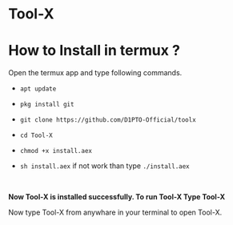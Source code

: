 # Tool-X
# How to Install in termux ?

Open the termux app and type following commands.

* `apt update`

* `pkg install git`

* `git clone https://github.com/D1PTO-Official/toolx`

* `cd Tool-X`

* `chmod +x install.aex`

* `sh install.aex` if not work than type `./install.aex`

<br/>

**Now Tool-X is installed successfully. To run Tool-X Type Tool-X**

Now type Tool-X from anywhare in your terminal to open Tool-X.
